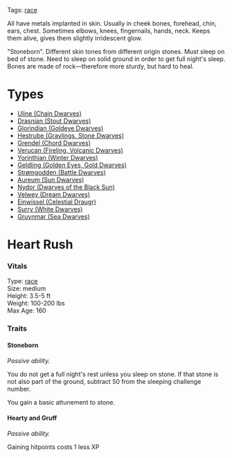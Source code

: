 Tags: [race](Races)

All have metals implanted in skin. Usually in cheek bones, forehead, chin, ears, chest. Sometimes elbows, knees, fingernails, hands, neck. Keeps them alive, gives them slightly irridescent glow.

"Stoneborn". Different skin tones from different origin stones. Must sleep on bed of stone. Need to sleep on solid ground in order to get full night's sleep. Bones are made of rock—therefore more sturdy, but hard to heal.

# Types
- [Uline (Chain Dwarves)](Uline)
- [Drasnian (Stout Dwarves)](Drasnian)
- [Glorindian (Goldeye Dwarves)](Glorindian)
- [Hestrube (Graylings, Stone Dwarves)](Hestrube)
- [Grendel (Chord Dwarves)](Grendel)
- [Verucan (Fireling, Volcanic Dwarves)](Verucan)
- [Yorinthian (Winter Dwarves)](Yorinthian)
- [Geldling (Golden Eyes, Gold Dwarves)](Geldling)
- [Strømgodden (Battle Dwarves)](Strømgodden)
- [Aureum (Sun Dwarves)](Aureum)
- [Nydor (Dwarves of the Black Sun)](Nydor)
- [Velwey (Dream Dwarves)](Velwey)
- [Einwissel (Celestial Draugr)](Einwissel)
- [Surry (White Dwarves)](Surry)
- [Gruynmar (Sea Dwarves)](Gruynmar)


# Heart Rush

### Vitals
Type: [race](Races)  
Size: medium  
Height: 3.5-5 ft  
Weight: 100-200 lbs  
Max Age: 160  

### Traits

#### Stoneborn
*Passive ability.*

You do not get a full night's rest unless you sleep on stone. If that stone is not also part of the ground, subtract 50 from the sleeping challenge number.

You gain a basic attunement to stone.

#### Hearty and Gruff
*Passive ability.*

Gaining hitpoints costs 1 less XP 